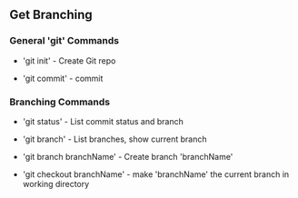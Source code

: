 ## Get Branching

### General 'git' Commands

* 'git init' - Create Git repo


* 'git commit' - commit

### Branching Commands

* 'git status' - List commit status and branch

* 'git branch' - List branches, show current branch

* 'git branch branchName' - Create branch 'branchName'

* 'git checkout branchName' - make 'branchName' the current branch in working directory
